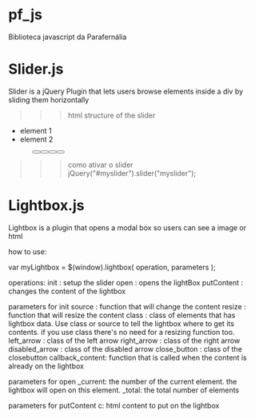 pf_js
=====

Biblioteca javascript da Parafernália

Slider.js
=========
Slider is a jQuery Plugin that lets users browse elements inside a div by sliding them horizontally

>>> html structure of the slider

<div id="myslider"> 
   <ul>
      <li>
         element 1
      </li>
      <li>
         element 2
      </li>
   <ul>
   <button class="arrow-left" ><button>
   <button class="arrow-left" ><button>
</div>

>>> como ativar o slider
jQuery("#myslider").slider("myslider");

Lightbox.js
===========
Lightbox is a plugin that opens a modal box so users can see a image or html

how to use:

var myLightbox = $(window).lightbox( operation, parameters );

operations:
   init : setup the slider
   open : opens the lightBox
   putContent : changes the content of the lightbox

parameters for init
   source : function that will change the content
   resize : function that will resize the content
   class : class of elements that has lightbox data. Use class or source to tell the lightbox where to get its contents. if you use class there's no need for a resizing function too.
   left_arrow : class of the left arrow
   right_arrow : class of the right arrow
   disabled_arrow : class of the disabled arrow
   close_button : class of the closebutton
   callback_content: function that is called when the content is already on the lightbox

parameters for open
   _current: the number of the current element. the lightbox will open on this element.
   _total: the total number of elements

parameters for putContent
   c: html content to put on the lightbox



